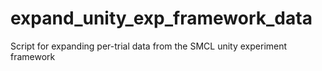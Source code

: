 # expand_unity_exp_framework_data
Script for expanding per-trial data from the SMCL unity experiment framework
